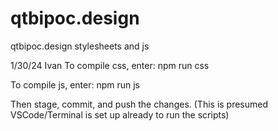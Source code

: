 # qtbipoc.design
qtbipoc.design stylesheets and js

1/30/24 Ivan
To compile css, enter:
npm run css

To compile js, enter:
npm run js

Then stage, commit, and push the changes. (This is presumed VSCode/Terminal is set up already to run the scripts)